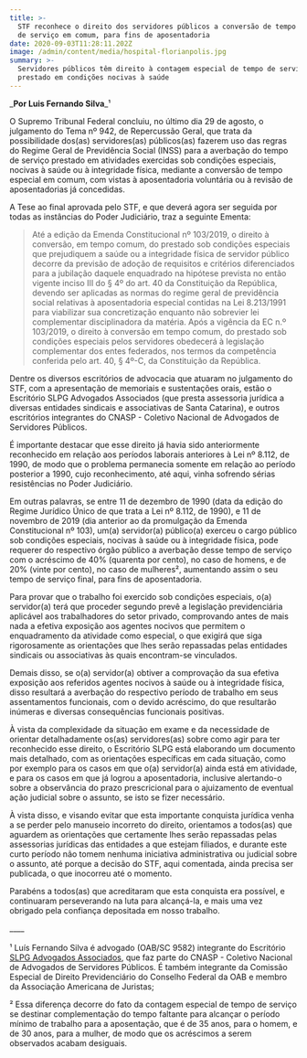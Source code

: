 ```yaml
---
title: >-
  STF reconhece o direito dos servidores públicos a conversão de tempo especial
  de serviço em comum, para fins de aposentadoria
date: 2020-09-03T11:28:11.202Z
image: /admin/content/media/hospital-florianpolis.jpg
summary: >-
  Servidores públicos têm direito à contagem especial de tempo de serviço
  prestado em condições nocivas à saúde
---
```

_**Por Luis Fernando Silva**_¹

O Supremo Tribunal Federal concluiu, no último dia 29 de agosto, o julgamento do Tema nº 942, de Repercussão Geral, que trata da possibilidade dos(as) servidores(as) públicos(as) fazerem uso das regras do Regime Geral de Previdência Social (INSS) para a averbação do tempo de serviço prestado em atividades exercidas sob condições especiais, nocivas à saúde ou à integridade física, mediante a conversão de tempo especial em comum, com vistas à aposentadoria voluntária ou à revisão de aposentadorias já concedidas.

A Tese ao final aprovada pelo STF, e que deverá agora ser seguida por todas as instâncias do Poder Judiciário, traz a seguinte Ementa:

> Até a edição da Emenda Constitucional nº 103/2019, o direito à conversão, em tempo comum, do prestado sob condições especiais que prejudiquem a saúde ou a integridade física de servidor público decorre da previsão de adoção de requisitos e critérios diferenciados para a jubilação daquele enquadrado na hipótese prevista no então vigente inciso III do § 4º do art. 40 da Constituição da República, devendo ser aplicadas as normas do regime geral de previdência social relativas à aposentadoria especial contidas na Lei 8.213/1991 para viabilizar sua concretização enquanto não sobrevier lei complementar disciplinadora da matéria. Após a vigência da EC n.º 103/2019, o direito à conversão em tempo comum, do prestado sob condições especiais pelos servidores obedecerá à legislação complementar dos entes federados, nos termos da competência conferida pelo art. 40, § 4º-C, da Constituição da República.

Dentre os diversos escritórios de advocacia que atuaram no julgamento do STF, com a apresentação de memoriais e sustentações orais, estão o Escritório SLPG Advogados Associados (que presta assessoria jurídica a diversas entidades sindicais e associativas de Santa Catarina), e outros escritórios integrantes do CNASP - Coletivo Nacional de Advogados de Servidores Públicos.

É importante destacar que esse direito já havia sido anteriormente reconhecido em relação aos períodos laborais anteriores à Lei nº 8.112, de 1990, de modo que o problema permanecia somente em relação ao período posterior a 1990, cujo reconhecimento, até aqui, vinha sofrendo sérias resistências no Poder Judiciário.

Em outras palavras, se entre 11 de dezembro de 1990 (data da edição do Regime Jurídico Único de que trata a Lei nº 8.112, de 1990), e 11 de novembro de 2019 (dia anterior ao da promulgação da Emenda Constitucional nº 103), um(a) servidor(a) público(a) exerceu o cargo público sob condições especiais, nocivas à saúde ou à integridade física, pode requerer do respectivo órgão público a averbação desse tempo de serviço com o acréscimo de 40% (quarenta por cento), no caso de homens, e de 20% (vinte por cento), no caso de mulheres², aumentando assim o seu tempo de serviço final, para fins de aposentadoria.

Para provar que o trabalho foi exercido sob condições especiais, o(a) servidor(a) terá que proceder segundo prevê a legislação previdenciária aplicável aos trabalhadores do setor privado, comprovando antes de mais nada a efetiva exposição aos agentes nocivos que permitem o enquadramento da atividade como especial, o que exigirá que siga rigorosamente as orientações que lhes serão repassadas pelas entidades sindicais ou associativas às quais encontram-se vinculados.

Demais disso, se o(a) servidor(a) obtiver a comprovação da sua efetiva exposição aos referidos agentes nocivos à saúde ou à integridade física, disso resultará a averbação do respectivo período de trabalho em seus assentamentos funcionais, com o devido acréscimo, do que resultarão inúmeras e diversas consequências funcionais positivas.

À vista da complexidade da situação em exame e da necessidade de orientar detalhadamente os(as) servidores(as) sobre como agir para ter reconhecido esse direito, o Escritório SLPG está elaborando um documento mais detalhado, com as orientações específicas em cada situação, como por exemplo para os casos em que o(a) servidor(a) ainda está em atividade, e para os casos em que já logrou a aposentadoria, inclusive alertando-o sobre a observância do prazo prescricional para o ajuizamento de eventual ação judicial sobre o assunto, se isto se fizer necessário.

À vista disso, e visando evitar que esta importante conquista jurídica venha a se perder pelo manuseio incorreto do direito, orientamos a todos(as) que aguardem as orientações que certamente lhes serão repassadas pelas assessorias jurídicas das entidades a que estejam filiados, e durante este curto período não tomem nenhuma iniciativa administrativa ou judicial sobre o assunto, até porque a decisão do STF, aqui comentada, ainda precisa ser publicada, o que inocorreu até o momento.

Parabéns a todos(as) que acreditaram que esta conquista era possível, e continuaram perseverando na luta para alcançá-la, e mais uma vez obrigado pela confiança depositada em nosso trabalho.    

\_\_\_\_\
\
¹ Luís Fernando Silva é advogado (OAB/SC 9582) integrante do Escritório [SLPG Advogados Associados](www.slpgadvogados.adv.br), que faz parte do CNASP - Coletivo Nacional de Advogados de Servidores Públicos. É também integrante da Comissão Especial de Direito Previdenciário do Conselho Federal da OAB e membro da Associação Americana de Juristas;

² Essa diferença decorre do fato da contagem especial de tempo de serviço se destinar complementação do tempo faltante para alcançar o período mínimo de trabalho para a aposentação, que é de 35 anos, para o homem, e de 30 anos, para a mulher, de modo que os acréscimos a serem observados acabam desiguais.
